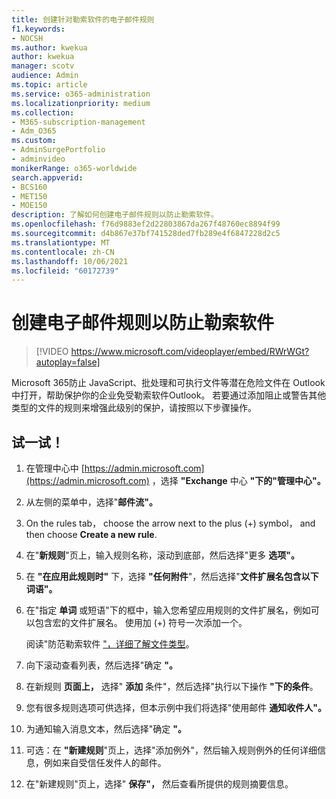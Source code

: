 ```yaml
---
title: 创建针对勒索软件的电子邮件规则
f1.keywords:
- NOCSH
ms.author: kwekua
author: kwekua
manager: scotv
audience: Admin
ms.topic: article
ms.service: o365-administration
ms.localizationpriority: medium
ms.collection:
- M365-subscription-management
- Adm_O365
ms.custom:
- AdminSurgePortfolio
- adminvideo
monikerRange: o365-worldwide
search.appverid:
- BCS160
- MET150
- MOE150
description: 了解如何创建电子邮件规则以防止勒索软件。
ms.openlocfilehash: f76d9883ef2d22803867da267f48760ec8894f99
ms.sourcegitcommit: d4b867e37bf741528ded7fb289e4f6847228d2c5
ms.translationtype: MT
ms.contentlocale: zh-CN
ms.lasthandoff: 10/06/2021
ms.locfileid: "60172739"
---
```

# <a name="create-email-rules-to-prevent-ransomware"></a>创建电子邮件规则以防止勒索软件

> [!VIDEO https://www.microsoft.com/videoplayer/embed/RWrWGt?autoplay=false]

Microsoft 365防止 JavaScript、批处理和可执行文件等潜在危险文件在 Outlook 中打开，帮助保护你的企业免受勒索软件Outlook。 若要通过添加阻止或警告其他类型的文件的规则来增强此级别的保护，请按照以下步骤操作。

## <a name="try-it"></a>试一试！

1. 在管理中心中 [https://admin.microsoft.com](https://admin.microsoft.com) ，选择 **"Exchange** 中心 **"下的"管理中心"。**
1. 从左侧的菜单中，选择"**邮件流"。**
1. On the rules tab， choose the arrow next to the plus (+) symbol， and then choose **Create a new rule**.
1. 在"**新规则**"页上，输入规则名称，滚动到底部，然后选择"更多 **选项"。**
1. 在 **"在应用此规则时"** 下，选择 **"任何附件**"，然后选择"**文件扩展名包含以下词语"。**
1. 在"指定 **单词** 或短语"下的框中，输入您希望应用规则的文件扩展名，例如可以包含宏的文件扩展名。 使用加 (+) 符号一次添加一个。

    阅读"防范勒索软件 ["，详细了解文件类型](../admin/security-and-compliance/secure-your-business-data.md#ransomware)。

1. 向下滚动查看列表，然后选择"确定 **"。**
1. 在新规则 **页面上，** 选择" **添加** 条件"，然后选择"执行以下操作 **"下的条件**。
1. 您有很多规则选项可供选择，但本示例中我们将选择"使用邮件 **通知收件人"。**
1. 为通知输入消息文本，然后选择"确定 **"。**
1. 可选：在 **"新建规则**"页上，选择"添加例外"，然后输入规则例外的任何详细信息，例如来自受信任发件人的邮件。
1. 在"新建规则"页上，选择" **保存"，** 然后查看所提供的规则摘要信息。